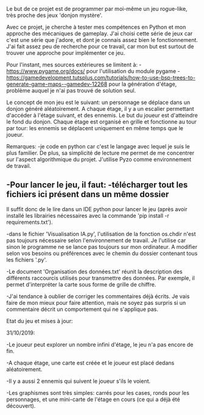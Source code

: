 Le but de ce projet est de programmer par moi-même un jeu rogue-like, très proche des jeux 'donjon mystère'.

Avec ce projet, je cherche à tester mes compétences en Python et mon approche des mécaniques de gameplay.
J'ai choisi cette série de jeux car c'est une série que j'adore, et dont je connais assez bien le fonctionnement.
J'ai fait assez peu de recherche pour ce travail, car mon but est surtout de trouver une approche pour implémenter ce jeu.

Pour l'instant, mes sources extérieures se limitent à:
-https://www.pygame.org/docs/
pour l'utilisation du module pygame
-https://gamedevelopment.tutsplus.com/tutorials/how-to-use-bsp-trees-to-generate-game-maps--gamedev-12268
pour la génération d'étage, problème auquel je n'ai pas trouvé de solution seul.

Le concept de mon jeu est le suivant: un personnage se déplace dans un donjon généré aléatoirement.
A chaque étage, il y a un escalier permettant d'accéder à l'étage suivant, et des ennemis.
Le but du joueur est d'atteindre le fond du donjon.
Chaque étage est organisé en grille et fonctionne au tour par tour: les ennemis se déplacent uniquement en même temps que le joueur.

Remarques:
-je code en python car c'est le langage avec lequel je suis le plus familier.
De plus, sa simplicité de lecture me permet de me concentrer sur l'aspect algorithmique du projet.
J'utilise Pyzo comme environnement de travail.

-Pour lancer le jeu, il faut:
  -télécharger tout les fichiers ici présent dans un même dossier
  -
Il suffit donc de le lire dans un IDE python pour lancer le jeu (après avoir installé les librairies nécessaires avec la commande 'pip install -r requirements.txt').

-dans le fichier 'Visualisation IA.py', l'utilisation de la fonction os.chdir n'est pas toujours nécessaire selon l'environnement de travail.
Je l'utilise car sinon le programme ne se lance pas toujours sur mon ordinateur.
A modifier selon vos besoins ou préférences avec le chemin du dossier contenant tous les fichiers '.py'.

-Le document 'Organisation des données.txt' réunit la description des différents raccourcis utilisés pour transmettre des données.
Par exemple, il permet d'interpréter la carte sous forme de grille de chiffre.

-J'ai tendance à oublier de corriger les commentaires déjà écrits.
Je vais faire de mon mieux pour faire attention, mais ne soyez pas surpris si un commentaire décrit un comportement qui ne s'applique pas.


Etat du jeu et mises à jour:

31/10/2019:

-Le joueur peut explorer un nombre infini d'étage, le jeu n'a pas encore de fin.

-A chaque étage, une carte est créée et le joueur est placé dedans aléatoirement.

-Il y a aussi 2 ennemis qui suivent le joueur s'ils le voient.

-Les graphismes sont très simples: carrés pour les cases, ronds pour les personnages, et une mini-carte de l'étage en cours (ce qui a déjà été découvert).
